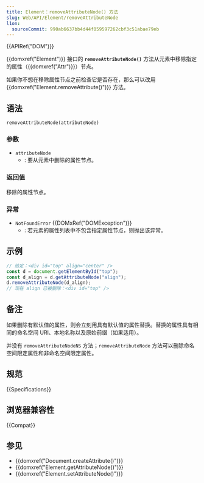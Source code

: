 ```yaml
---
title: Element：removeAttributeNode() 方法
slug: Web/API/Element/removeAttributeNode
l1on:
  sourceCommit: 990ab6637bb4d44f059597262cbf3c51abae79eb
---
```


{{APIRef("DOM")}}

{{domxref("Element")}} 接口的 **`removeAttributeNode()`** 方法从元素中移除指定的属性（{{domxref("Attr")}}）节点。

如果你不想在移除属性节点之前检查它是否存在，那么可以改用 {{domxref("Element.removeAttribute()")}} 方法。

## 语法

```js-nolint
removeAttributeNode(attributeNode)
```

### 参数

- `attributeNode`
  - : 要从元素中删除的属性节点。

### 返回值

移除的属性节点。

### 异常

- `NotFoundError` {{DOMxRef("DOMException")}}
  - : 若元素的属性列表中不包含指定属性节点，则抛出该异常。

## 示例

```js
// 给定：<div id="top" align="center" />
const d = document.getElementById("top");
const d_align = d.getAttributeNode("align");
d.removeAttributeNode(d_align);
// 现在 align 已被删除：<div id="top" />
```

## 备注

如果删除有默认值的属性，则会立刻用具有默认值的属性替换。替换的属性具有相同的命名空间 URI、本地名称以及原始前缀（如果适用）。

并没有 `removeAttributeNodeNS` 方法；`removeAttributeNode` 方法可以删除命名空间限定属性和非命名空间限定属性。

## 规范

{{Specifications}}

## 浏览器兼容性

{{Compat}}

## 参见

- {{domxref("Document.createAttribute()")}}
- {{domxref("Element.getAttributeNode()")}}
- {{domxref("Element.setAttributeNode()")}}
